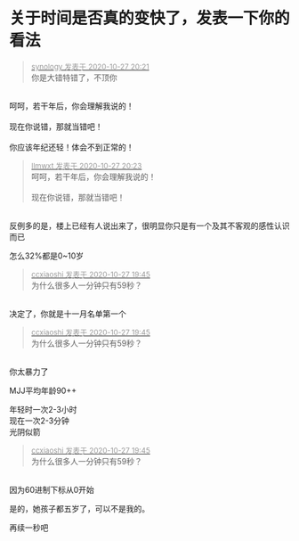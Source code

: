 # 关于时间是否真的变快了，发表一下你的看法


<div class="quote"><blockquote><font size="2"><a href="https://www.hostloc.com/forum.php?mod=redirect&amp;goto=findpost&amp;pid=9361008&amp;ptid=759120" target="_blank"><font color="#999999">synology 发表于 2020-10-27 20:21</font></a></font><br />
你是大错特错了，不顶你</blockquote></div><br />
呵呵，若干年后，你会理解我说的！<br />
<br />
现在你说错，那就当错吧！<br />
<br />
你应该年纪还轻！体会不到正常的！

<div class="quote"><blockquote><font size="2"><a href="https://www.hostloc.com/forum.php?mod=redirect&amp;goto=findpost&amp;pid=9361019&amp;ptid=759120" target="_blank"><font color="#999999">llmwxt 发表于 2020-10-27 20:23</font></a></font><br />
呵呵，若干年后，你会理解我说的！<br />
<br />
现在你说错，那就当错吧！</blockquote></div><br />
反例多的是，楼上已经有人说出来了，很明显你只是有一个及其不客观的感性认识而已

怎么32%都是0~10岁<img src="static/image/smiley/yct/022.gif" smilieid="42" border="0" alt="" />

<div class="quote"><blockquote><font size="2"><a href="https://www.hostloc.com/forum.php?mod=redirect&amp;goto=findpost&amp;pid=9360827&amp;ptid=759120" target="_blank"><font color="#999999">ccxiaoshi 发表于 2020-10-27 19:45</font></a></font><br />
为什么很多人一分钟只有59秒？</blockquote></div><br />
决定了，你就是十一月名单第一个<img src="static/image/smiley/default/lol.gif" smilieid="12" border="0" alt="" /><img src="static/image/smiley/default/lol.gif" smilieid="12" border="0" alt="" />

<div class="quote"><blockquote><font size="2"><a href="https://www.hostloc.com/forum.php?mod=redirect&amp;goto=findpost&amp;pid=9360827&amp;ptid=759120" target="_blank"><font color="#999999">ccxiaoshi 发表于 2020-10-27 19:45</font></a></font><br />
为什么很多人一分钟只有59秒？</blockquote></div><br />
你太暴力了

MJJ平均年龄90++<img id="aimg_D9q39" onclick="zoom(this, this.src, 0, 0, 0)" class="zoom" src="https://cdn.jsdelivr.net/gh/hishis/forum-master/public/images/patch.gif" onmouseover="img_onmouseoverfunc(this)" onload="thumbImg(this)" border="0" alt="" />

年轻时一次2-3小时<br />
现在一次2-3分钟<br />
光阴似箭

<div class="quote"><blockquote><font size="2"><a href="https://www.hostloc.com/forum.php?mod=redirect&amp;goto=findpost&amp;pid=9360827&amp;ptid=759120" target="_blank"><font color="#999999">ccxiaoshi 发表于 2020-10-27 19:45</font></a></font><br />
为什么很多人一分钟只有59秒？</blockquote></div><br />
因为60进制下标从0开始

是的，她孩子都五岁了，可以不是我的。

再续一秒吧
